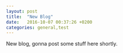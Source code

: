 ```yaml
---
layout: post
title:  "New Blog"
date:   2016-10-07 00:37:26 +0200
categories: general,test
---
```


New blog, gonna post some stuff here shortly.
